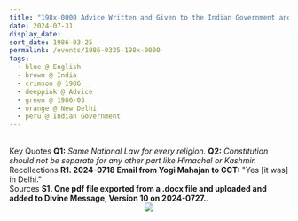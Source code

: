 ```yaml
---
title: "198x-0000 Advice Written and Given to the Indian Government and the Prime Minister Rajiv Gandhi, New Delhi, India"
date: 2024-07-31
display_date: 
sort_date: 1986-03-25
permalink: /events/1986-0325-198x-0000
tags:
  - blue @ English
  - brown @ India
  - crimson @ 1986
  - deeppink @ Advice
  - green @ 1986-03
  - orange @ New Delhi
  - peru @ Indian Government
---
```


<br>

<wave-list>
  <list-title color="DarkSeaGreen" width="55">Key Quotes</list-title>
  <list-item color="BlanchedAlmond" width="280"><b>Q1:</b> <i>Same National Law for every religion.</i></list-item>
  <list-item color="Lavender" width="280"><b>Q2:</b> <i>Constitution should not be separate for any other part like Himachal or Kashmir.</i></list-item>
</wave-list>

<br>

<wave-list>
  <list-title color="DarkSeaGreen" width="65"> Recollections</list-title>
  <list-item color="BlanchedAlmond" width="280"><b>R1. 2024-0718 Email from Yogi Mahajan to CCT:</b> "Yes [it was] in Delhi."</list-item>
</wave-list>

<br>

<wave-list>
  <list-title color="DarkSeaGreen" width="40">Sources</list-title>
  <list-item color="BlanchedAlmond"  width="280"><b>S1. One pdf file exported from a .docx file and uploaded and added to Divine Message, Version 10 on 2024-0727.</b>.</list-item>
</wave-list>

<div style="text-align: center"><img src="https://pub-bcc3cbe9b1e94ba1ac28915f7a3900fa.r2.dev/198x-0000_Advice_Written_and_Given_to_the_Indian_Government_and_the_Prime_Minister_Rajiv_Gandhi_New_Delhi_India_(Yogi_Mahajan_Collection).pdf" /></div>
